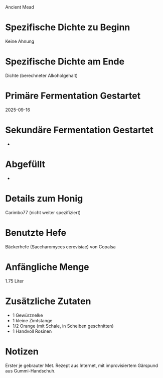 # <JAOM>
Ancient Mead

# Spezifische Dichte zu Beginn
Keine Ahnung

# Spezifische Dichte am Ende
Dichte (berechneter Alkoholgehalt)

# Primäre Fermentation Gestartet
2025-09-16

# Sekundäre Fermentation Gestartet
-

# Abgefüllt
-

# Details zum Honig
Carimbo77 (nicht weiter spezifiziert)

# Benutzte Hefe
Bäckerhefe (Saccharomyces cerevisiae) von Copalsa

# Anfängliche Menge
1.75 Liter

# Zusätzliche Zutaten
- 1 Gewürznelke
- 1 kleine Zimtstange
- 1/2 Orange (mit Schale, in Scheiben geschnitten)
- 1 Handvoll Rosinen

# Notizen
Erster je gebrauter Met. Rezept aus Internet, mit improvisiertem Gärspund aus Gummi-Handschuh.